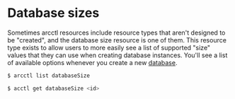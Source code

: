 # Database sizes

Sometimes arcctl resources include resource types that aren't designed to be "created",
and the database size resource is one of them. This resource type exists to allow users
to more easily see a list of supported "size" values that they can use when creating
database instances. You'll see a list of available options whenever you create a
new [database](../database/).

```sh
$ arcctl list databaseSize

$ acctl get databaseSize <id>
```
